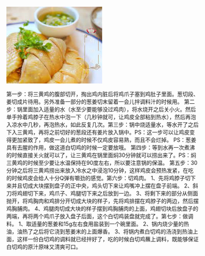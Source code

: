 ![image](https://github.com/alexwan316/Food/blob/main/%E6%88%90%E5%93%81/baiqieji/baiqieji.jpeg)

第一步：将三黄鸡的腹部切开，掏出鸡内脏后将鸡爪子塞到鸡肚子里面。葱切段、姜切成片待用。另外准备一部分的葱姜切末留着一会儿拌调料汁的时候用。
第二步：锅里面加入适量的水（水至少要能够没过鸡肉），将水烧开之后关小火。然后单手拎着鸡脖子在热水中泡一下（几秒钟就可，让鸡皮全部粘到热水），然后再泡入凉水中几秒，再泡热水，如此反复几次。第三步：锅中烧适量水，等水开了之后下入三黄鸡，再将之前切好的葱段还有姜片放入锅中。PS：这一步可以让鸡皮变得更加紧致了，鸡皮一会儿煮的时候不仅鸡皮容易熟，而且不会烂掉。
PS：葱姜具有去腥的作用，做这道白切鸡的时候一定要放哦。
第四步：等到水再一次煮沸的时候直接关火就可以了，让三黄鸡在锅里面焖30分钟就可以捞出来了。PS：焖三黄鸡的时候至少要让水温保持在90度左右，所以要注意锅的保温。
第五步：30分钟之后将三黄鸡捞出来放入冷水之中浸泡10分钟，这样鸡皮会预热发紧，在吃的时候鸡皮会给人十分Q弹有嚼劲的感觉。第六步：切鸡肉。
1、先将鸡脖子切下来并且切成大块摆到盘子的正中央，鸡头切下来让鸡嘴冲上摆在盘子前端。
2、斜刀将鸡翅切下来，鸡爪子、鸡腿切下来之后放到一边。
3、将剩下来的部分从侧面抛开，将鸡胸肉和鸡排分开切成大块的样子，先将鸡排摆在鸡脖子的两边，然后摆鸡胸脯肉。
4、鸡腿肉切成大块的样子摆到鸡胸脯肉的上面，鸡翅切块后放盘子的两端，再将两个鸡爪子放入盘子后面，这个白切鸡装盘就完成了。第七步：做调料。
1、取适量的葱姜和15g左右食用盐装到一个碗里面。
2、锅内烧少量的热油，油热了之后将它浇到葱姜末的上面爆香。
3、将锅内煮白切鸡的汤浇到热油上面，这样一份白切鸡的调料就已经拌好了，吃的时候白切鸡蘸上调料，既能够保证白切鸡的原汁原味又清爽可口。
